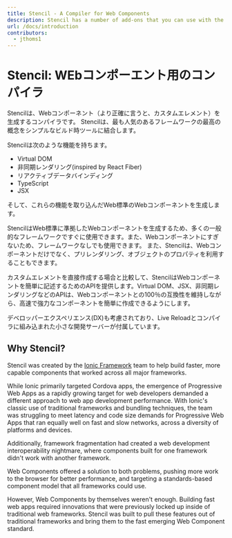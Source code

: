 ```yaml
---
title: Stencil - A Compiler for Web Components
description: Stencil has a number of add-ons that you can use with the build process.
url: /docs/introduction
contributors:
  - jthoms1
---
```


# Stencil: WEbコンポーエント用のコンパイラ

Stencilは、Webコンポーネント（より正確に言うと、カスタムエレメント）を生成するコンパイラです。 
Stencilは、最も人気のあるフレームワークの最高の概念をシンプルなビルド時ツールに結合します。

Stencilは次のような機能を持ちます。

- Virtual DOM
- 非同期レンダリング(inspired by React Fiber)
- リアクティブデータバインディング
- TypeScript
- JSX

そして、これらの機能を取り込んだWeb標準のWebコンポーネントを生成します。

StencilはWeb標準に準拠したWebコンポーネントを生成するため、多くの一般的なフレームワークですぐに使用できます。また、Webコンポーネントにすぎないため、フレームワークなしでも使用できます。 また、Stencilは、Webコンポーネントだけでなく、プリレンダリング、オブジェクトのプロパティを利用することもできます。

カスタムエレメントを直接作成する場合と比較して、StencilはWebコンポーネントを簡単に記述するためのAPIを提供します。Virtual DOM、JSX、非同期レンダリングなどのAPIは、Webコンポーネントとの100％の互換性を維持しながら、高速で強力なコンポーネントを簡単に作成できるようにします。

デベロッパーエクスペリエンス(DX)も考慮されており、Live Reloadとコンパイラに組み込まれた小さな開発サーバーが付属しています。


## Why Stencil?

Stencil was created by the [Ionic Framework](http://ionicframework.com/) team to help build faster, more capable components that worked across all major frameworks.

While Ionic primarily targeted Cordova apps, the emergence of Progressive Web Apps as a rapidly growing target for web developers demanded a different approach to web app development performance. With Ionic's classic use of traditional frameworks and bundling techniques, the team was struggling to meet latency and code size demands for Progressive Web Apps that ran equally well on fast and slow networks, across a diversity of platforms and devices.

Additionally, framework fragmentation had created a web development interoperability nightmare, where components built for one framework didn't work with another framework.

Web Components offered a solution to both problems, pushing more work to the browser for better performance, and targeting a standards-based component model that all frameworks could use.

However, Web Components by themselves weren't enough. Building fast web apps required innovations that were previously locked up inside of traditional web frameworks. Stencil was built to pull these features out of traditional frameworks and bring them to the fast emerging Web Component standard.
